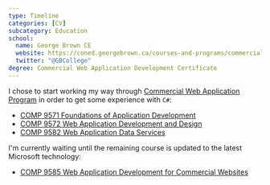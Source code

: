 ```yaml
---
type: Timeline
categories: [CV]
subcategory: Education
school:
  name: George Brown CE
  website: https://coned.georgebrown.ca/courses-and-programs/commercial-web-application-development-program
  twitter: "@GBCollege"
degree: Commercial Web Application Development Certificate
---
```


I chose to start working my way through [Commercial Web Application Program](https://coned.georgebrown.ca/courses-and-programs/commercial-web-application-development-program) in order to get some experience with `C#`:

- [COMP 9571 Foundations of Application Development](https://coned.georgebrown.ca/courses-and-programs/foundations-of-application-development-distance-learning)
- [COMP 9572 Web Application Development and Design](https://coned.georgebrown.ca/courses-and-programs/web-application-development-and-design-distance-learning)
- [COMP 9582 Web Application Data Services](https://coned.georgebrown.ca/courses-and-programs/web-application-data-services-distance-learning)

I'm currently waiting until the remaining course is updated to the latest Microsoft technology:

- [COMP 9585 Web Application Development for Commercial Websites](https://coned.georgebrown.ca/courses-and-programs/web-application-development-for-commercial-websites)
